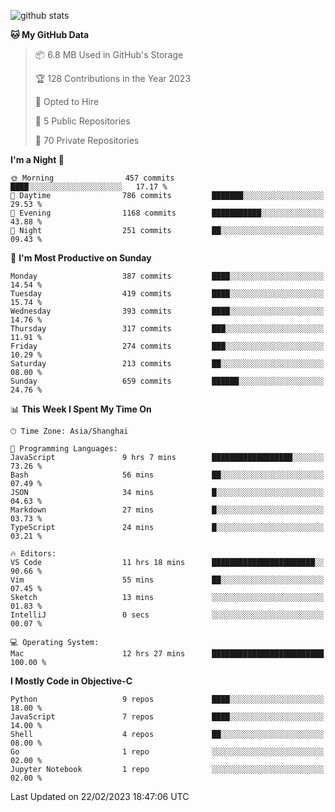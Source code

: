 
![github stats](https://github-readme-stats.vercel.app/api?username=ChesterYue&show_icons=true&count_private=true)

<!-- ![wakatime](https://github-readme-stats.vercel.app/api/wakatime?username=ChesterYue&layout=compact) -->

<!-- ![wakatime](https://github-readme-stats.vercel.app/api/top-langs/?username=ChesterYue&layout=compact) -->

<!--START_SECTION:waka-->
**🐱 My GitHub Data** 

> 📦 6.8 MB Used in GitHub's Storage 
 > 
> 🏆 128 Contributions in the Year 2023
 > 
> 💼 Opted to Hire
 > 
> 📜 5 Public Repositories 
 > 
> 🔑 70 Private Repositories 
 > 
**I'm a Night 🦉** 

```text
🌞 Morning                457 commits         ████░░░░░░░░░░░░░░░░░░░░░   17.17 % 
🌆 Daytime                786 commits         ███████░░░░░░░░░░░░░░░░░░   29.53 % 
🌃 Evening                1168 commits        ███████████░░░░░░░░░░░░░░   43.88 % 
🌙 Night                  251 commits         ██░░░░░░░░░░░░░░░░░░░░░░░   09.43 % 
```
📅 **I'm Most Productive on Sunday** 

```text
Monday                   387 commits         ████░░░░░░░░░░░░░░░░░░░░░   14.54 % 
Tuesday                  419 commits         ████░░░░░░░░░░░░░░░░░░░░░   15.74 % 
Wednesday                393 commits         ████░░░░░░░░░░░░░░░░░░░░░   14.76 % 
Thursday                 317 commits         ███░░░░░░░░░░░░░░░░░░░░░░   11.91 % 
Friday                   274 commits         ███░░░░░░░░░░░░░░░░░░░░░░   10.29 % 
Saturday                 213 commits         ██░░░░░░░░░░░░░░░░░░░░░░░   08.00 % 
Sunday                   659 commits         ██████░░░░░░░░░░░░░░░░░░░   24.76 % 
```


📊 **This Week I Spent My Time On** 

```text
🕑︎ Time Zone: Asia/Shanghai

💬 Programming Languages: 
JavaScript               9 hrs 7 mins        ██████████████████░░░░░░░   73.26 % 
Bash                     56 mins             ██░░░░░░░░░░░░░░░░░░░░░░░   07.49 % 
JSON                     34 mins             █░░░░░░░░░░░░░░░░░░░░░░░░   04.63 % 
Markdown                 27 mins             █░░░░░░░░░░░░░░░░░░░░░░░░   03.73 % 
TypeScript               24 mins             █░░░░░░░░░░░░░░░░░░░░░░░░   03.21 % 

🔥 Editors: 
VS Code                  11 hrs 18 mins      ███████████████████████░░   90.66 % 
Vim                      55 mins             ██░░░░░░░░░░░░░░░░░░░░░░░   07.45 % 
Sketch                   13 mins             ░░░░░░░░░░░░░░░░░░░░░░░░░   01.83 % 
IntelliJ                 0 secs              ░░░░░░░░░░░░░░░░░░░░░░░░░   00.07 % 

💻 Operating System: 
Mac                      12 hrs 27 mins      █████████████████████████   100.00 % 
```

**I Mostly Code in Objective-C** 

```text
Python                   9 repos             ████░░░░░░░░░░░░░░░░░░░░░   18.00 % 
JavaScript               7 repos             ████░░░░░░░░░░░░░░░░░░░░░   14.00 % 
Shell                    4 repos             ██░░░░░░░░░░░░░░░░░░░░░░░   08.00 % 
Go                       1 repo              ░░░░░░░░░░░░░░░░░░░░░░░░░   02.00 % 
Jupyter Notebook         1 repo              ░░░░░░░░░░░░░░░░░░░░░░░░░   02.00 % 
```




 Last Updated on 22/02/2023 18:47:06 UTC
<!--END_SECTION:waka-->